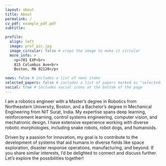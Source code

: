 ```yaml
---
layout: about
title: About
permalink: /
cv_pdf: example_pdf.pdf
subtitle: 

profile:
  align: left
  image: prof_pic.jpg
  image_circular: false # crops the image to make it circular
  more_info: >
    <p>701 EXP<br>
    815 Columbus Ave<br>
    Boston, MA 02120</p>

news: false # includes a list of news items
selected_papers: false # includes a list of papers marked as "selected={true}"
social: true # includes social icons at the bottom of the page
---
```


I am a robotics engineer with a Master’s degree in Robotics from Northeastern University, Boston, and a Bachelor’s degree in Mechanical Engineering from NIT Surat, India. My expertise spans deep learning, reinforcement learning, control systems engineering, computer vision, and mechatronic design. I have extensive experience working with diverse robotic morphologies, including snake robots, robot dogs, and humanoids.

Driven by a passion for innovation, my goal is to contribute to the development of systems that aid humans in diverse fields like space exploration, disaster response operations, manufacturing, and beyond. If you share similar interests, I’d be delighted to connect and discuss further. Let’s explore the possibilities together!
